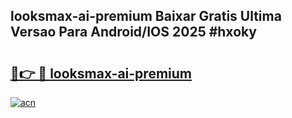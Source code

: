 ## looksmax-ai-premium Baixar Gratis Ultima Versao Para Android/IOS 2025 #hxoky

# <h2><a href="https://ainizakaria.my?title=looksmax-ai-premium&ref=20M">🔗👉 🔴 looksmax-ai-premium</a></h2>

[![acn](https://github.com/user-attachments/assets/0f9c940e-d8b0-45ae-aac7-cd30a18b3e1c)](https://ainizakaria.my?title=looksmax-ai-premium&ref=20M)

